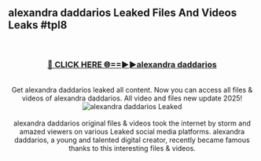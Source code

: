 ## alexandra daddarios Leaked Files And Videos Leaks #tpl8
<br>
<div align="center">
<h3><a href="https://watchclip.my.id/alexandra daddarios" rel="nofollow">🔴 CLICK HERE 🌐==►►alexandra daddarios</a></h3>
<br>
Get alexandra daddarios leaked all content. Now you can access all files & videos of alexandra daddarios. All video and files new update 2025!
<br>
<a href="https://watchclip.my.id/alexandra daddarios" rel="nofollow" data-target="animated-image.originalLink"><img src="https://i.ibb.co.com/WyWwxjT/player-gif2.gif" alt="alexandra daddarios Leaked" style="max-width: 100%; display: inline-block;" data-target="animated-image.originalImage"></a>
<br><br>
alexandra daddarios original files & videos took the internet by storm and amazed viewers on various Leaked social media platforms. alexandra daddarios, a young and talented digital creator, recently became famous thanks to this interesting files & videos.
</div>
<br>